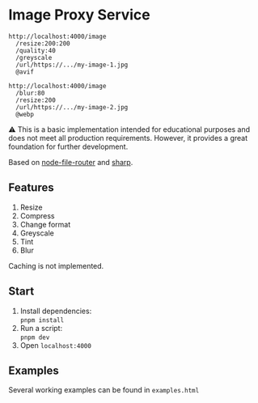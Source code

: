 # Image Proxy Service

```
http://localhost:4000/image
  /resize:200:200
  /quality:40
  /greyscale
  /url/https://.../my-image-1.jpg
  @avif
```

```
http://localhost:4000/image
  /blur:80
  /resize:200
  /url/https://.../my-image-2.jpg
  @webp
```

⚠️ This is a basic implementation intended for educational purposes and does not meet all production requirements.
However, it provides a great foundation for further development.

Based on [node-file-router](https://github.com/Danilqa/node-file-router) and [sharp](https://github.com/lovell/sharp).

## Features

1. Resize
2. Compress
3. Change format
4. Greyscale
5. Tint
6. Blur

Caching is not implemented. 

## Start

1. Install dependencies:\
   `pnpm install`
2. Run a script:\
   `pnpm dev`
3. Open `localhost:4000`


## Examples

Several working examples can be found in `examples.html`
